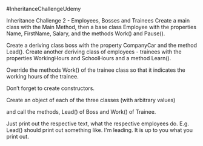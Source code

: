 #InheritanceChallengeUdemy

Inheritance Challenge 2 - Employees, Bosses and Trainees
Create a main class with the Main Method, then a base class Employee with the properties Name, FirstName, Salary, and the methods Work() and Pause().

Create a deriving class boss with the property CompanyCar and the method Lead().  Create another deriving class of employees - trainees with the properties WorkingHours and SchoolHours and a method Learn().

Override the methods Work() of the trainee class so that it indicates the working hours of the trainee.

Don’t forget to create constructors.

Create an object of each of the three classes (with arbitrary values)

and call the methods, Lead() of Boss and Work() of Trainee.

Just print out the respective text, what the respective employees do.
E.g. Lead() should print out something like. I'm leading. It is up to you what you print out.


